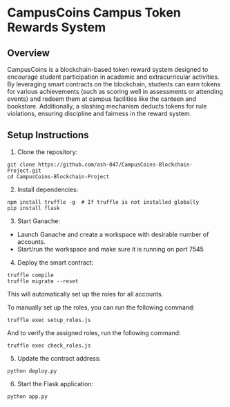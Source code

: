 # CampusCoins Campus Token Rewards System

## Overview

CampusCoins is a blockchain-based token reward system designed to encourage student 
participation in academic and extracurricular activities. By leveraging smart contracts on 
the blockchain, students can earn tokens for various achievements (such as scoring 
well in assessments or attending events) and redeem them at campus facilities like the 
canteen and bookstore. Additionally, a slashing mechanism deducts tokens for rule 
violations, ensuring discipline and fairness in the reward system.

## Setup Instructions

1. Clone the repository: 

```
git clone https://github.com/ash-047/CampusCoins-Blockchain-Project.git
cd CampusCoins-Blockchain-Project
```

2. Install dependencies:

```
npm install truffle -g  # If truffle is not installed globally
pip install flask
```

3. Start Ganache:

- Launch Ganache and create a workspace with desirable number of accounts. 
- Start/run the workspace and make sure it is running on port 7545

4. Deploy the smart contract:

```
truffle compile
truffle migrate --reset
```
This will automatically set up the roles for all accounts. 

To manually set up the roles, you can run the following command: 
```
truffle exec setup_roles.js
```

And to verify the assigned roles, run the following command:

```
truffle exec check_roles.js
```

5. Update the contract address:

```
python deploy.py
```

6. Start the Flask application:

```
python app.py
```
